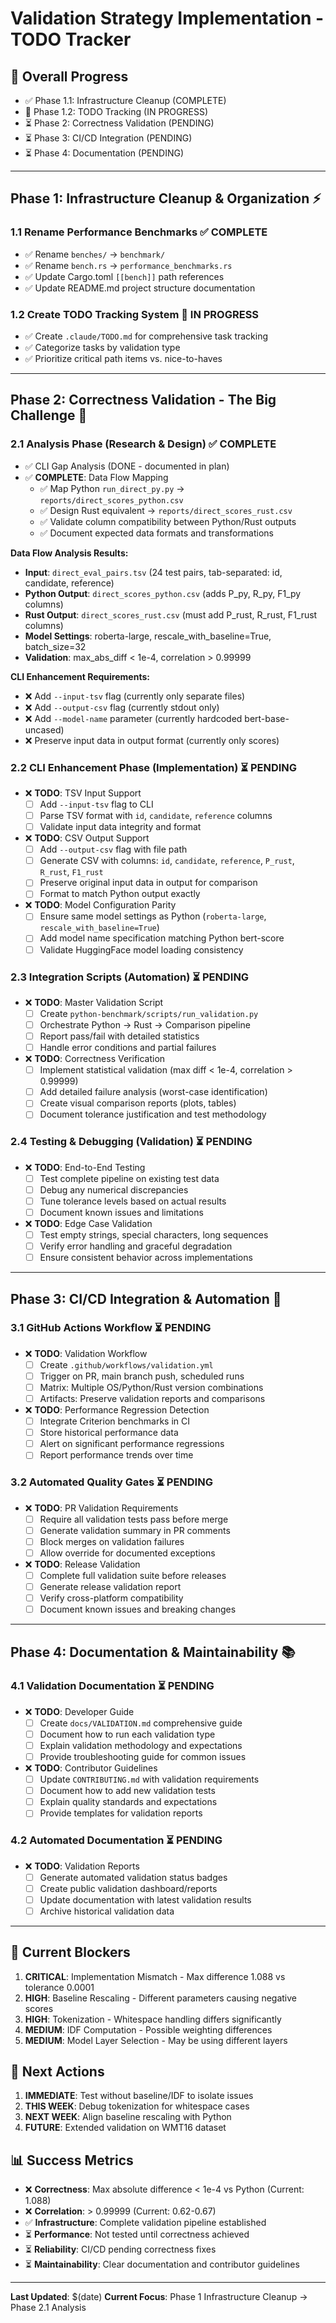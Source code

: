 # Validation Strategy Implementation - TODO Tracker

## 🎯 **Overall Progress**
- ✅ Phase 1.1: Infrastructure Cleanup (COMPLETE)
- 🔄 Phase 1.2: TODO Tracking (IN PROGRESS)
- ⏳ Phase 2: Correctness Validation (PENDING)
- ⏳ Phase 3: CI/CD Integration (PENDING)
- ⏳ Phase 4: Documentation (PENDING)

---

## **Phase 1: Infrastructure Cleanup & Organization** ⚡

### 1.1 Rename Performance Benchmarks ✅ COMPLETE
- ✅ Rename `benches/` → `benchmark/`
- ✅ Rename `bench.rs` → `performance_benchmarks.rs`
- ✅ Update Cargo.toml `[[bench]]` path references
- ✅ Update README.md project structure documentation

### 1.2 Create TODO Tracking System 🔄 IN PROGRESS
- ✅ Create `.claude/TODO.md` for comprehensive task tracking
- ✅ Categorize tasks by validation type
- ✅ Prioritize critical path items vs. nice-to-haves

---

## **Phase 2: Correctness Validation - The Big Challenge** 🔬

### 2.1 Analysis Phase (Research & Design) ✅ COMPLETE
- ✅ CLI Gap Analysis (DONE - documented in plan)
- ✅ **COMPLETE**: Data Flow Mapping
  - ✅ Map Python `run_direct_py.py` → `reports/direct_scores_python.csv`
  - ✅ Design Rust equivalent → `reports/direct_scores_rust.csv`
  - ✅ Validate column compatibility between Python/Rust outputs
  - ✅ Document expected data formats and transformations

**Data Flow Analysis Results:**
- **Input**: `direct_eval_pairs.tsv` (24 test pairs, tab-separated: id, candidate, reference)
- **Python Output**: `direct_scores_python.csv` (adds P_py, R_py, F1_py columns)
- **Rust Output**: `direct_scores_rust.csv` (must add P_rust, R_rust, F1_rust columns)
- **Model Settings**: roberta-large, rescale_with_baseline=True, batch_size=32
- **Validation**: max_abs_diff < 1e-4, correlation > 0.99999

**CLI Enhancement Requirements:**
- ❌ Add `--input-tsv` flag (currently only separate files)
- ❌ Add `--output-csv` flag (currently stdout only)
- ❌ Add `--model-name` parameter (currently hardcoded bert-base-uncased)
- ❌ Preserve input data in output format (currently only scores)

### 2.2 CLI Enhancement Phase (Implementation) ⏳ PENDING
- ❌ **TODO**: TSV Input Support
  - [ ] Add `--input-tsv` flag to CLI
  - [ ] Parse TSV format with `id`, `candidate`, `reference` columns
  - [ ] Validate input data integrity and format

- ❌ **TODO**: CSV Output Support
  - [ ] Add `--output-csv` flag with file path
  - [ ] Generate CSV with columns: `id`, `candidate`, `reference`, `P_rust`, `R_rust`, `F1_rust`
  - [ ] Preserve original input data in output for comparison
  - [ ] Format to match Python output exactly

- ❌ **TODO**: Model Configuration Parity
  - [ ] Ensure same model settings as Python (`roberta-large`, `rescale_with_baseline=True`)
  - [ ] Add model name specification matching Python bert-score
  - [ ] Validate HuggingFace model loading consistency

### 2.3 Integration Scripts (Automation) ⏳ PENDING
- ❌ **TODO**: Master Validation Script
  - [ ] Create `python-benchmark/scripts/run_validation.py`
  - [ ] Orchestrate Python → Rust → Comparison pipeline
  - [ ] Report pass/fail with detailed statistics
  - [ ] Handle error conditions and partial failures

- ❌ **TODO**: Correctness Verification
  - [ ] Implement statistical validation (max diff < 1e-4, correlation > 0.99999)
  - [ ] Add detailed failure analysis (worst-case identification)
  - [ ] Create visual comparison reports (plots, tables)
  - [ ] Document tolerance justification and test methodology

### 2.4 Testing & Debugging (Validation) ⏳ PENDING
- ❌ **TODO**: End-to-End Testing
  - [ ] Test complete pipeline on existing test data
  - [ ] Debug any numerical discrepancies
  - [ ] Tune tolerance levels based on actual results
  - [ ] Document known issues and limitations

- ❌ **TODO**: Edge Case Validation
  - [ ] Test empty strings, special characters, long sequences
  - [ ] Verify error handling and graceful degradation
  - [ ] Ensure consistent behavior across implementations

---

## **Phase 3: CI/CD Integration & Automation** 🚀

### 3.1 GitHub Actions Workflow ⏳ PENDING
- ❌ **TODO**: Validation Workflow
  - [ ] Create `.github/workflows/validation.yml`
  - [ ] Trigger on PR, main branch push, scheduled runs
  - [ ] Matrix: Multiple OS/Python/Rust version combinations
  - [ ] Artifacts: Preserve validation reports and comparisons

- ❌ **TODO**: Performance Regression Detection
  - [ ] Integrate Criterion benchmarks in CI
  - [ ] Store historical performance data
  - [ ] Alert on significant performance regressions
  - [ ] Report performance trends over time

### 3.2 Automated Quality Gates ⏳ PENDING
- ❌ **TODO**: PR Validation Requirements
  - [ ] Require all validation tests pass before merge
  - [ ] Generate validation summary in PR comments
  - [ ] Block merges on validation failures
  - [ ] Allow override for documented exceptions

- ❌ **TODO**: Release Validation
  - [ ] Complete full validation suite before releases
  - [ ] Generate release validation report
  - [ ] Verify cross-platform compatibility
  - [ ] Document known issues and breaking changes

---

## **Phase 4: Documentation & Maintainability** 📚

### 4.1 Validation Documentation ⏳ PENDING
- ❌ **TODO**: Developer Guide
  - [ ] Create `docs/VALIDATION.md` comprehensive guide
  - [ ] Document how to run each validation type
  - [ ] Explain validation methodology and expectations
  - [ ] Provide troubleshooting guide for common issues

- ❌ **TODO**: Contributor Guidelines
  - [ ] Update `CONTRIBUTING.md` with validation requirements
  - [ ] Document how to add new validation tests
  - [ ] Explain quality standards and expectations
  - [ ] Provide templates for validation reports

### 4.2 Automated Documentation ⏳ PENDING
- ❌ **TODO**: Validation Reports
  - [ ] Generate automated validation status badges
  - [ ] Create public validation dashboard/reports
  - [ ] Update documentation with latest validation results
  - [ ] Archive historical validation data

---

## **🚧 Current Blockers**

1. **CRITICAL**: Implementation Mismatch - Max difference 1.088 vs tolerance 0.0001
2. **HIGH**: Baseline Rescaling - Different parameters causing negative scores  
3. **HIGH**: Tokenization - Whitespace handling differs significantly
4. **MEDIUM**: IDF Computation - Possible weighting differences
5. **MEDIUM**: Model Layer Selection - May be using different layers

## **🎯 Next Actions**

1. **IMMEDIATE**: Test without baseline/IDF to isolate issues
2. **THIS WEEK**: Debug tokenization for whitespace cases
3. **NEXT WEEK**: Align baseline rescaling with Python
4. **FUTURE**: Extended validation on WMT16 dataset

## **📊 Success Metrics**

- ❌ **Correctness**: Max absolute difference < 1e-4 vs Python (Current: 1.088)
- ❌ **Correlation**: > 0.99999 (Current: 0.62-0.67)
- ✅ **Infrastructure**: Complete validation pipeline established
- ⏳ **Performance**: Not tested until correctness achieved
- ⏳ **Reliability**: CI/CD pending correctness fixes
- ⏳ **Maintainability**: Clear documentation and contributor guidelines

---

**Last Updated**: $(date)
**Current Focus**: Phase 1 Infrastructure Cleanup → Phase 2.1 Analysis